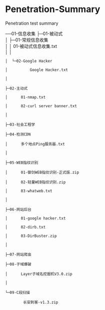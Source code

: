# Penetration-Summary
Penetration test summary

──01-信息收集
    ├─01-被动式	
    │  ├─01-常规信息收集	
    │  │      01-被动式信息收集.txt	
    │  │      
	
    │  └─02-Google Hacker
	
    │          Google Hacker.txt
	
    │ 
	
    ├─02-主动式
	
    │      01-nmap.txt
	
    │      02-curl server banner.txt
	
    │      
	
    ├─03-社会工程学
	
    ├─04-检测CDN
	
    │      多个地点Ping服务器.txt
	
    │      
	
    ├─05-WEB指纹识别
	
    │      01-御剑WEB指纹识别-正式版.zip
	
    │      02-轻量WEB指纹识别.zip
	
    │      03-whatweb.txt
	
    │      
	
    ├─06-网站后台
	
    │      01-google hacker.txt
	
    │      02-dirb.txt
	
    │      03-DirBuster.zip
	
    │      
	
    ├─07-网站爬虫
	
    ├─08-子域爆破
	
    │      Layer子域名挖掘机V3.0.zip
	
    │      
	
    └─09-C段扫描
	
            长安刺客-v1.3.zip
			
